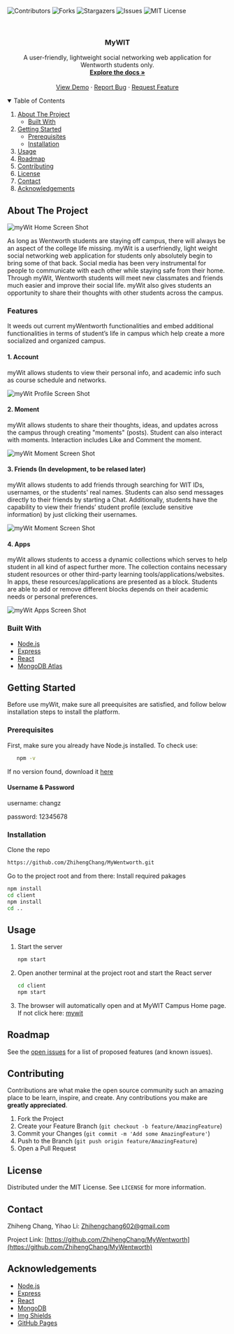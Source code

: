 <!-- PROJECT SHIELDS -->
<!--
*** I'm using markdown "reference style" links for readability.
*** Reference links are enclosed in brackets [ ] instead of parentheses ( ).
*** See the bottom of this document for the declaration of the reference variables
*** for contributors-url, forks-url, etc. This is an optional, concise syntax you may use.
*** https://www.markdownguide.org/basic-syntax/#reference-style-links
-->
![Contributors](https://img.shields.io/github/contributors/ZhihengChang/MyWentworth?style=for-the-badge)
![Forks](https://img.shields.io/github/forks/ZhihengChang/MyWentworth?style=for-the-badge)
![Stargazers](https://img.shields.io/github/stars/ZhihengChang/MyWentworth?style=for-the-badge)
![Issues](https://img.shields.io/github/issues/ZhihengChang/MyWentworth?style=for-the-badge)
![MIT License](https://img.shields.io/github/license/ZhihengChang/MyWentworth?style=for-the-badge)



<!-- PROJECT LOGO -->
<br />
<p align="center">
<!--   <a href="#">
    <img src="src/client/views/img/mywit_logo.png" alt="Logo" height=100>
  </a> -->

  <h3 align="center">MyWIT</h3>

  <p align="center">
    A user-friendly, lightweight social networking web application for Wentworth students only.
    <br />
    <a href="https://drive.google.com/drive/u/0/folders/1VFKq6v29O0OJ81LiXl_hO8NHgq5-DfLk"><strong>Explore the docs »</strong></a>
    <br />
    <br />
    <a href="#">View Demo</a>
    ·
    <a href="https://github.com/ZhihengChang/myWit/issues/new">Report Bug</a>
    ·
    <a href="https://github.com/ZhihengChang/myWit/issues/new">Request Feature</a>
  </p>
</p>



<!-- TABLE OF CONTENTS -->
<details open="open">
  <summary>Table of Contents</summary>
  <ol>
    <li>
      <a href="#about-the-project">About The Project</a>
      <ul>
        <li><a href="#built-with">Built With</a></li>
      </ul>
    </li>
    <li>
      <a href="#getting-started">Getting Started</a>
      <ul>
        <li><a href="#prerequisites">Prerequisites</a></li>
        <li><a href="#installation">Installation</a></li>
      </ul>
    </li>
    <li><a href="#usage">Usage</a></li>
    <li><a href="#roadmap">Roadmap</a></li>
    <li><a href="#contributing">Contributing</a></li>
    <li><a href="#license">License</a></li>
    <li><a href="#contact">Contact</a></li>
    <li><a href="#acknowledgements">Acknowledgements</a></li>
  </ol>
</details>



<!-- ABOUT THE PROJECT -->
## About The Project

![myWit Home Screen Shot](https://drive.google.com/uc?export=view&id=1pl2HLXP6yHfZbUuPW2_p0CleHPJ6xaK5)

As long as Wentworth students are staying off campus, there will always be an aspect of the college life missing. myWit is a userfriendly, light weight social networking web application for students only absolutely begin to bring some of that back. Social media has been very instrumental for people to communicate with each other while staying safe from their home. Through myWit, Wentworth students will meet new classmates and friends much easier and improve their social life. myWit also gives students an opportunity to share their thoughts with other students across the campus.

### Features
It weeds out current myWentworth functionalities and embed additional functionalities in terms of student’s life in campus which help create a more socialized and organized campus.

#### 1. Account
myWit allows students to view their personal info, and academic info such as course schedule and networks.

![myWit Profile Screen Shot](https://drive.google.com/uc?export=view&id=16bfOumuOOkDHqgjOvjckUx8S7V5gwp2O)

#### 2. Moment
myWit allows students to share their thoughts, ideas, and updates across the campus through creating "moments" (posts). Student can also interact with moments. Interaction includes Like and Comment the moment.

![myWit Moment Screen Shot](https://drive.google.com/uc?export=view&id=1Ovhs5Zf_KfWqsuF_38_cNe9cMYespi1B)

#### 3. Friends (In development, to be relased later)
myWit allows students to add friends through searching for WIT IDs, usernames, or the students' real names. Students can also send messages directly to their friends by starting a Chat. Additionally, students have the capability to view their friends’ student profile (exclude sensitive information) by just clicking their usernames.

![myWit Moment Screen Shot](https://drive.google.com/uc?export=view&id=14jERT-C0hGOLNePOwwIzJc7wQ3yqWfq9)


#### 4. Apps
myWit allows students to access a dynamic collections which serves to help student in all kind of aspect further more. The collection contains necessary student resources or other third-party learning tools/applications/websites. In apps, these resources/applications are presented as a block. Students are able to add or remove different blocks depends on their academic needs or personal preferences.

![myWit Apps Screen Shot](https://drive.google.com/uc?export=view&id=1I62cnYYW2LKTZ6a8jiBZorGnSbd4bYfw)

### Built With

* [Node.js](https://nodejs.org/en/)
* [Express](https://expressjs.com/)
* [React](https://reactjs.org/)
* [MongoDB Atlas](https://www.mongodb.com/cloud/atlas2)



<!-- GETTING STARTED -->
## Getting Started

Before use myWit, make sure all preequisites are satisfied, and follow below installation steps to install the platform.

### Prerequisites

First, make sure you already have Node.js installed. 
To check use:
```sh
   npm -v
   ```
If no version found, download it [here](https://nodejs.org/en/download/)

#### Username & Password
username: changz


password: 12345678


### Installation

Clone the repo
   ```sh
   https://github.com/ZhihengChang/MyWentworth.git
   ```
Go to the project root and from there:
Install required pakages
   ```sh
   npm install
   cd client
   npm install
   cd ..
   ```

<!-- USAGE EXAMPLES -->
## Usage

1. Start the server
   ```sh
   npm start
   ```
2. Open another terminal at the project root and start the React server
    ```sh
   cd client
   npm start
   ```
3. The browser will automatically open and at MyWIT Campus Home page. If not click here: [mywit](http://localhost:3000)



<!-- ROADMAP -->
## Roadmap

See the [open issues](https://github.com/ZhihengChang/iManager/issues) for a list of proposed features (and known issues).



<!-- CONTRIBUTING -->
## Contributing

Contributions are what make the open source community such an amazing place to be learn, inspire, and create. Any contributions you make are **greatly appreciated**.

1. Fork the Project
2. Create your Feature Branch (`git checkout -b feature/AmazingFeature`)
3. Commit your Changes (`git commit -m 'Add some AmazingFeature'`)
4. Push to the Branch (`git push origin feature/AmazingFeature`)
5. Open a Pull Request



<!-- LICENSE -->
## License

Distributed under the MIT License. See `LICENSE` for more information.



<!-- CONTACT -->
## Contact

Zhiheng Chang, Yihao Li: Zhihengchang602@gmail.com

Project Link: [https://github.com/ZhihengChang/MyWentworth](https://github.com/ZhihengChang/MyWentworth)



<!-- ACKNOWLEDGEMENTS -->
## Acknowledgements

* [Node.js](https://nodejs.org/en/)
* [Express](https://expressjs.com/)
* [React](https://reactjs.org/)
* [MongoDB](https://www.mongodb.com/cloud/atlas2)
* [Img Shields](https://shields.io)
* [GitHub Pages](https://pages.github.com)
